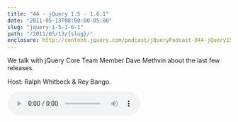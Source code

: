 ```yaml
---
title: "44 - jQuery 1.5 - 1.6.1"
date: "2011-05-13T08:00:00-05:00"
slug: "jquery-1-5-1-6-1"
path: "/2011/05/13/{slug}/"
enclosure: http://content.jquery.com/podcast/jQueryPodcast-044-jQuery15161.mp3
---
```

We talk with jQuery Core Team Member Dave Methvin about the last few releases.

Host: Ralph Whitbeck &amp; Rey Bango.

<audio src="http://content.jquery.com/podcast/jQueryPodcast-044-jQuery15161.mp3" controls=""></audio>
